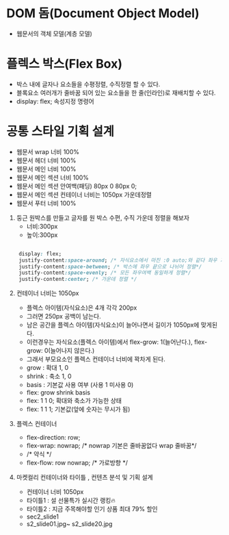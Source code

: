 # DOM 돔(Document Object Model)
   - 웹문서의 객체 모델(계층 모델)  
# 플렉스 박스(Flex Box)
   - 박스 내에 글자나 요소들을 수평정렬, 수직정렬 할 수 있다.
   - 블록요소 여러개가 줄바꿈 되어 있는 요소들을 한 줄(인라인)로 재배치할 수 있다.
   - display: flex; 속성지정 명령어

# 공통 스타일 기획 설계
  - 웹문서 wrap 너비  100% 
  - 웹문서 헤더 너비  100% 
  - 웹문서 메인 너비  100% 
  - 웹문서 메인 섹션 너비  100% 
  - 웹문서 메인 섹션 안여백(패딩)  80px 0 80px 0;  
  - 웹문서 메인 섹션 컨테이너 너비는 1050px 가운데정렬
  - 웹문서 푸터 너비  100% 

1. 둥근 원박스를 만들고 글자를 원 박스 수편, 수직 가운데 정렬을 해보자
   - 너비:300px 
   - 높이:300px
``` css

    display: flex;
    justify-content:space-around; /* 자식요소에서 마진 :0 auto;와 같다 좌우 가운데 정렬*/
    justify-content:space-between; /* 박스에 좌우 끝으로 나뉘어 정렬*/
    justify-content:space-evenly; /* 모든 좌우여백 동일하게 정렬*/
    justify-content:center; /* 가운데 정렬 */
```
2. 컨테이너 너비는 1050px
   - 플렉스 아이템(자식요소)은 4개 각각 200px
   - 그러면 250px 공백이 남는다.
   - 남은 공간을 플렉스 아이템(자식요소)이 늘어나면서 길이가 1050px에 맞게된다.
   - 이런경우는 자식요소(플렉스 아이템)에서 flex-grow: 1(늘어난다.), flex-grow: 0(늘어나지 않은다.)
   - 그래서 부모요소인 플렉스 컨테이너 너비에 꽉차게 된다.
   <!-- 약식 -->
   - grow : 확대 1, 0
   - shrink : 축소 1, 0
   - basis : 기본값 사용 여부 (사용 1 미사용 0)
   - flex: grow shrink basis
   - flex: 1 1 0; 확대와 축소가 가능한 상태
   - flex: 1 1 1; 기본값(앞에 숫자는 무시가 됨)

3. 플렉스 컨테이너
   - flex-direction: row;
   - flex-wrap: nowrap; /* nowrap 기본은 줄바꿈없다  wrap 줄바꿈*/
   -  /* 약식 */
   - flex-flow: row nowrap; /* 가로방향 */

4. 마켓컬리 컨테이너와 타이틀 , 컨텐츠 분석 및 기획 설계
   - 컨테이너 너비 1050px
   - 타이틀1 :  설 선물특가 실시간 랭킹🔥
   - 타이틀2 : 지금 주목해야할 인기 상품 최대 79% 할인
   - sec2_slide1
   - s2_slide01.jpg~ s2_slide20.jpg